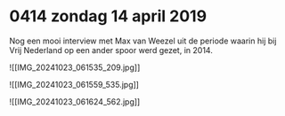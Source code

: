 # 0414 zondag 14 april 2019
Nog een mooi interview met Max van Weezel uit de periode waarin hij bij Vrij Nederland op een ander spoor werd gezet, in 2014.


![[IMG_20241023_061535_209.jpg]]

![[IMG_20241023_061559_535.jpg]]

![[IMG_20241023_061624_562.jpg]]
